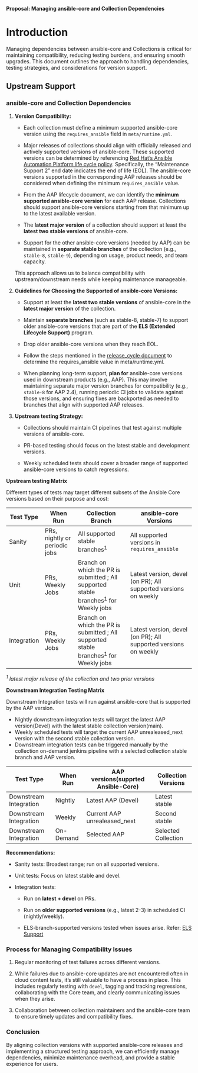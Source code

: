 **Proposal: Managing ansible-core and Collection Dependencies**

# **Introduction**

Managing dependencies between ansible-core and Collections is critical for maintaining compatibility, reducing testing burdens, and ensuring smooth upgrades. This document outlines the approach to handling dependencies, testing strategies, and considerations for version support.

## **Upstream Support**
### **ansible-core and Collection Dependencies**

1. **Version Compatibility:**

	- Each collection must define a minimum supported ansible-core version using the `requires_ansible` field in `meta/runtime.yml`.
    
	- Major releases of collections should align with officially released and actively supported versions of ansible-core. These supported versions can be determined by referencing [Red Hat’s Ansible Automation Platform life cycle policy](https://access.redhat.com/support/policy/updates/ansible-automation-platform#dates). Specifically, the “Maintenance Support 2” end date indicates the end of life (EOL). The ansible-core versions supported in the corresponding AAP releases should be considered when defining the minimum `requires_ansible` value.
    
	- From the AAP lifecycle document, we can identify the **minimum supported ansible-core version** for each AAP release. Collections should support ansible-core versions starting from that minimum up to the latest available version.
    
	- The **latest major version** of a collection should support at least the **latest two stable versions** of ansible-core.
    
	- Support for the other ansible-core versions (needed by AAP) can be maintained in **separate stable branches** of the collection (e.g., `stable-8`, `stable-9`), depending on usage, product needs, and team capacity.
	
	This approach allows us to balance compatibility with upstream/downstream needs while keeping maintenance manageable.

        
2.  **Guidelines for Choosing the Supported  of ansible-core Versions:**
    
           
    - Support at least the **latest two stable versions** of ansible-core in the **latest major version** of the collection.
        
    - Maintain **separate branches** (such as stable-8, stable-7) to support older ansible-core versions that are part of the **ELS (Extended Lifecycle Support)** program.
        
    - Drop older ansible-core versions when they reach EOL.
        
            
    - Follow the steps mentioned in the [release_cycle document](https://github.com/ansible-collections/cloud-content-handbook/blob/main/Releases/release_cycles.md#major-releases) to determine the  requires_ansible value in meta/runtime.yml.
        
    - When planning long-term support, **plan for** ansible-core versions used in downstream products (e.g., AAP). This may involve maintaining separate major version branches for compatibility (e.g., `stable-8` for AAP 2.4), running periodic CI jobs to validate against those versions, and ensuring fixes are backported as needed to branches that align with supported AAP releases.
    
3. **Upstream testing Strategy:**
    
    - Collections should maintain CI pipelines that test against multiple versions of ansible-core.
        
    - PR-based testing should focus on the latest stable and development versions.
        
    - Weekly scheduled tests should cover a broader range of supported ansible-core versions to catch regressions.

**Upstream testing Matrix**

  Different types of tests may target different subsets of the Ansible Core versions based on their purpose and cost:

| Test Type               | When Run                      | Collection Branch                                                                       | ansible-core Versions                                           |
| ----------------------- | ----------------------------- | --------------------------------------------------------------------------------------- | --------------------------------------------------------------- |
| Sanity                  | PRs, nightly or periodic jobs | All supported stable branches$^1$                                                       | All supported versions in `requires_ansible`                    |
| Unit                    | PRs, Weekly Jobs              | Branch on which the PR is submitted ; All supported stable branches$^1$ for Weekly jobs | Latest version, devel (on PR); All supported versions on weekly |
| Integration             | PRs, Weekly Jobs              | Branch on which the PR is submitted ; All supported stable branches$^1$ for Weekly jobs | Latest version, devel (on PR); All supported versions on weekly |
_$^1$ latest major release of the collection and two prior versions_

**Downstream Integration Testing Matrix**

  Downstream Integration tests will run against ansible-core that is supported by the AAP version.
  - Nightly downstream integration tests will target the latest AAP version(Devel) with the latest stable collection version(main).
  - Weekly scheduled tests will target the current AAP unrealeased_next version with the second stable collection version.
  - Downstream integration tests can be triggered manually by the collection on-demand jenkins pipeline with a selected collection stable branch and AAP version. 
  

| Test Type   | When Run         | AAP versions(supprted Ansible-Core)       | Collection Versions  |
| ----------- | ---------------- | ---------------- | ----------------------------------------------------- |
| Downstream Integration      | Nightly   | Latest AAP (Devel)  | Latest stable
| Downstream Integration      | Weekly    | Current AAP unrealeased_next   | Second stable     |
| Downstream Integration | On-Demand | Selected AAP | Selected Collection


**Recommendations:**
       
   - Sanity tests: Broadest range; run on all supported versions.

   -  Unit tests: Focus on latest stable and devel.

   -  Integration tests:

        -  Run on **latest + devel** on PRs.

        -  Run on **older supported versions** (e.g., latest 2-3) in scheduled CI (nightly/weekly).

        -  ELS-branch-supported versions tested when issues arise. Refer: [ELS Support](../ELS_support.md)
            

### **Process for Managing Compatibility Issues**

1. Regular monitoring of test failures across different versions.
    
2. While failures due to ansible-core updates are not encountered often in cloud content tests, it’s still valuable to have a process in place. This includes regularly testing with `devel`, tagging and tracking regressions, collaborating with the Core team, and clearly communicating issues when they arise.
    
3. Collaboration between collection maintainers and the ansible-core team to ensure timely updates and compatibility fixes.
    

### **Conclusion**

By aligning collection versions with supported ansible-core releases and implementing a structured testing approach, we can efficiently manage dependencies, minimize maintenance overhead, and provide a stable experience for users.
